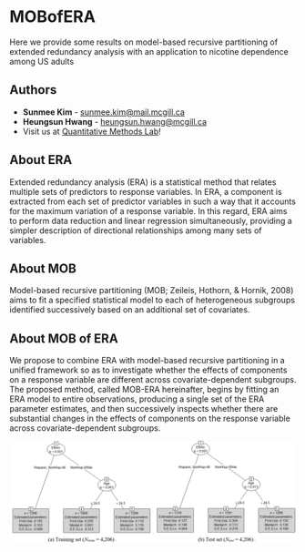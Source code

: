 MOBofERA
====================================================

Here we provide some results on model-based recursive partitioning of extended redundancy analysis with an application to nicotine dependence among US adults

Authors
-------

- **Sunmee Kim** - <sunmee.kim@mail.mcgill.ca>
- **Heungsun Hwang** - <heungsun.hwang@mcgill.ca>
- Visit us at [Quantitative Methods Lab](https://sites.google.com/view/hwanglab)!

About ERA
----------

Extended redundancy analysis (ERA) is a statistical method that relates multiple sets of predictors to response variables. In ERA, a component is extracted from each set of predictor variables in such a way that it accounts for the maximum variation of a response variable. In this regard, ERA aims to perform data reduction and linear regression simultaneously, providing a simpler description of directional relationships among many sets of variables. 

About MOB
----------

Model-based recursive partitioning (MOB; Zeileis, Hothorn, & Hornik, 2008) aims to fit a specified statistical model to each of heterogeneous subgroups identified successively based on an additional set of covariates. 

About MOB of ERA
----------

We propose to combine ERA with model-based recursive partitioning in a unified framework so as to investigate whether the effects of components on a response variable are different across covariate-dependent subgroups. The proposed method, called MOB-ERA hereinafter, begins by fitting an ERA model to entire observations, producing a single set of the ERA parameter estimates, and then successively inspects whether there are substantial changes in the effects of components on the response variable across covariate-dependent subgroups.

![An example](mobofERA.PNG)
